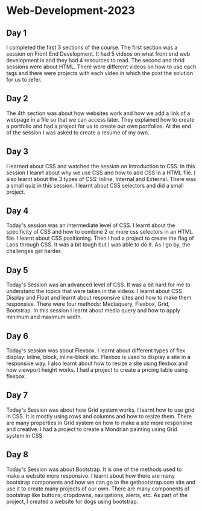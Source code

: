 # Web-Development-2023
## Day 1
I completed the first 3 sections of the course. The first section was a session on Front End Development. It had 5 videos on what front end web development is and they had 4 resources to read. The second and thrid sessions were about HTML. There were different videos on how to use each tags and there were projects with each video in which the post the solution for us to refer.

## Day 2
The 4th section was about how websites work and how we add a link of a webpage in a file so that we can access later. They explained how to create a portfolio and had a project for us to create our own portfolios. At the end of the session I was asked to create a resume of my own. 

## Day 3
I learned about CSS and watched the session on Introduction to CSS. In this session I leanrt about why we use CSS and how to add CSS in a HTML file. I also learnt about the 3 types of CSS: Inline, Internal and External. There was a small quiz in this session. I learnt about CSS selectors and did a small project.

## Day 4
Today's session was an intermediate level of CSS. I learnt about the specificity of CSS and how to combine 2 or more css selectors in an HTML file. I learnt about CSS positioning. Then I had a project to create the flag of Laos through CSS. It was a bit tough but I was able to do it. As I go by, the challenges get harder.

## Day 5
Today's Session was an advanced level of CSS. It was a bit hard for me to understand the topics that were taken in the videos. I learnt about CSS Display and Float and learnt about responsive sites and how to make them responsive. There were four methods: Mediaquery, Flexbox, Grid, Bootstrap. In this session I learnt about media query and how to apply minimum and maximum width.

## Day 6
Today's session was about Flexbox. I learnt about different types of flex display: inline, block, inline-block etc. Flexbox is used to display a site in a responsive way. I also learnt about how to resize a site using flexbox and how viewport height works. I had a project to create a pricing table using flexbox.

## Day 7
Today's Session was about how Grid system works. I learnt how to use grid in CSS. It is mostly using rows and columns and how to resize them. There are many properties in Grid system on how to make a site more responsive and creative. I had a project to create a Mondrian painting using Grid system in CSS.

## Day 8
Today's Session was about Bootstrap. It is one of the methods used to make a website more responsive. I learnt about how there are many bootstrap components and how we can go to the getbootstrap.com site and use it to create many projects of our own. There are many components of bootstrap like buttons, dropdowns, navigations, alerts, etc. As part of the project, I created a website for dogs using bootstrap. 
